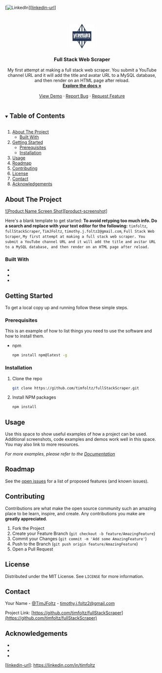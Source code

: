 <!--
*** Thanks for checking out the Best-README-Template. If you have a suggestion
*** that would make this better, please fork the repo and create a pull request
*** or simply open an issue with the tag "enhancement".
*** Thanks again! Now go create something AMAZING! :D
***
***
***
*** To avoid retyping too much info. Do a search and replace for the following:
*** timfoltz, fullStackScraper, TimJFoltz, timothy.j.foltz2@gmail.com, Full Stack Web Scraper, My first attempt at making a full stack web scraper. You submit a YouTube channel URL and it will add the title and avitar URL to a MySQL database, and then render on an HTML page after reload.
-->



<!-- PROJECT SHIELDS -->
<!--
*** I'm using markdown "reference style" links for readability.
*** Reference links are enclosed in brackets [ ] instead of parentheses ( ).
*** See the bottom of this document for the declaration of the reference variables
*** for contributors-url, forks-url, etc. This is an optional, concise syntax you may use.
*** https://www.markdownguide.org/basic-syntax/#reference-style-links
-->
<!-- [![Contributors][contributors-shield]][contributors-url]
[![Forks][forks-shield]][forks-url]
[![Stargazers][stars-shield]][stars-url]
[![Issues][issues-shield]][issues-url]
[![MIT License][license-shield]][license-url] -->
[![LinkedIn][linkedin-shield]][[linkedin-url](https://www.linkedin.com/in/timothyfoltz/)]



<!-- PROJECT LOGO -->
<br />
<p align="center">
  <a href="https://github.com/timfoltz/fullStackScraper">
    <img src="images/logo.png" alt="Logo" width="80" height="80">
  </a>

  <h3 align="center">Full Stack Web Scraper</h3>

  <p align="center">
    My first attempt at making a full stack web scraper. You submit a YouTube channel URL and it will add the title and avatar URL to a MySQL database, and then render on an HTML page after reload.
    <br />
    <a href="https://github.com/timfoltz/fullStackScraper"><strong>Explore the docs »</strong></a>
    <br />
    <br />
    <a href="https://github.com/timfoltz/fullStackScraper">View Demo</a>
    ·
    <a href="https://github.com/timfoltz/fullStackScraper/issues">Report Bug</a>
    ·
    <a href="https://github.com/timfoltz/fullStackScraper/issues">Request Feature</a>
  </p>
</p>



<!-- TABLE OF CONTENTS -->
<details open="open">
  <summary><h2 style="display: inline-block">Table of Contents</h2></summary>
  <ol>
    <li>
      <a href="#about-the-project">About The Project</a>
      <ul>
        <li><a href="#built-with">Built With</a></li>
      </ul>
    </li>
    <li>
      <a href="#getting-started">Getting Started</a>
      <ul>
        <li><a href="#prerequisites">Prerequisites</a></li>
        <li><a href="#installation">Installation</a></li>
      </ul>
    </li>
    <li><a href="#usage">Usage</a></li>
    <li><a href="#roadmap">Roadmap</a></li>
    <li><a href="#contributing">Contributing</a></li>
    <li><a href="#license">License</a></li>
    <li><a href="#contact">Contact</a></li>
    <li><a href="#acknowledgements">Acknowledgements</a></li>
  </ol>
</details>



<!-- ABOUT THE PROJECT -->
## About The Project

[![Product Name Screen Shot][product-screenshot]](https://example.com)

Here's a blank template to get started:
**To avoid retyping too much info. Do a search and replace with your text editor for the following:**
`timfoltz`, `fullStackScraper`, `TimJFoltz`, `timothy.j.foltz2@gmail.com`, `Full Stack Web Scraper`, `My first attempt at making a full stack web scraper. You submit a YouTube channel URL and it will add the title and avitar URL to a MySQL database, and then render on an HTML page after reload.`


### Built With

* []()
* []()
* []()



<!-- GETTING STARTED -->
## Getting Started

To get a local copy up and running follow these simple steps.

### Prerequisites

This is an example of how to list things you need to use the software and how to install them.
* npm
  ```sh
  npm install npm@latest -g
  ```

### Installation

1. Clone the repo
   ```sh
   git clone https://github.com/timfoltz/fullStackScraper.git
   ```
2. Install NPM packages
   ```sh
   npm install
   ```



<!-- USAGE EXAMPLES -->
## Usage

Use this space to show useful examples of how a project can be used. Additional screenshots, code examples and demos work well in this space. You may also link to more resources.

_For more examples, please refer to the [Documentation](https://example.com)_



<!-- ROADMAP -->
## Roadmap

See the [open issues](https://github.com/timfoltz/fullStackScraper/issues) for a list of proposed features (and known issues).



<!-- CONTRIBUTING -->
## Contributing

Contributions are what make the open source community such an amazing place to be learn, inspire, and create. Any contributions you make are **greatly appreciated**.

1. Fork the Project
2. Create your Feature Branch (`git checkout -b feature/AmazingFeature`)
3. Commit your Changes (`git commit -m 'Add some AmazingFeature'`)
4. Push to the Branch (`git push origin feature/AmazingFeature`)
5. Open a Pull Request



<!-- LICENSE -->
## License

Distributed under the MIT License. See `LICENSE` for more information.



<!-- CONTACT -->
## Contact

Your Name - [@TimJFoltz](https://twitter.com/TimJFoltz) - timothy.j.foltz2@gmail.com

Project Link: [https://github.com/timfoltz/fullStackScraper](https://github.com/timfoltz/fullStackScraper)



<!-- ACKNOWLEDGEMENTS -->
## Acknowledgements

* []()
* []()
* []()





<!-- MARKDOWN LINKS & IMAGES -->
<!-- https://www.markdownguide.org/basic-syntax/#reference-style-links -->
[contributors-shield]: https://img.shields.io/github/contributors/timfoltz/repo.svg?style=for-the-badge
[contributors-url]: https://github.com/timfoltz/repo/graphs/contributors
[forks-shield]: https://img.shields.io/github/forks/timfoltz/repo.svg?style=for-the-badge
[forks-url]: https://github.com/timfoltz/repo/network/members
[stars-shield]: https://img.shields.io/github/stars/timfoltz/repo.svg?style=for-the-badge
[stars-url]: https://github.com/timfoltz/repo/stargazers
[issues-shield]: https://img.shields.io/github/issues/timfoltz/repo.svg?style=for-the-badge
[issues-url]: https://github.com/timfoltz/repo/issues
[license-shield]: https://img.shields.io/github/license/timfoltz/repo.svg?style=for-the-badge
[license-url]: https://github.com/timfoltz/repo/blob/master/LICENSE.txt
[linkedin-shield]: https://img.shields.io/badge/-LinkedIn-black.svg?style=for-the-badge&logo=linkedin&colorB=555
[[linkedin-url](https://www.linkedin.com/in/timothyfoltz/)]: https://linkedin.com/in/timfoltz
